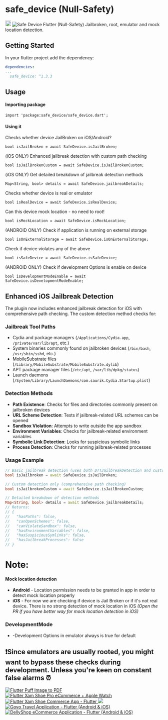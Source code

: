 # safe_device (Null-Safety)

<a href="https://pub.dev/packages/safe_device"><img src="https://img.shields.io/badge/pub-1.3.3-blue" alt="Safe Device" height="18"></a>
<img src="https://imgur.com/Vw4Z93n.png" alt="Safe Device">
Flutter (Null-Safety) Jailbroken, root, emulator and mock location detection.

## Getting Started

In your flutter project add the dependency:

```yml
dependencies:
...
  safe_device: ^1.3.3
```

## Usage

#### Importing package

```
import 'package:safe_device/safe_device.dart';
```

#### Using it

Checks whether device JailBroken on iOS/Android?

```
bool isJailBroken = await SafeDevice.isJailBroken;
```

(iOS ONLY) Enhanced jailbreak detection with custom path checking

```
bool isJailBrokenCustom = await SafeDevice.isJailBrokenCustom;
```

(iOS ONLY) Get detailed breakdown of jailbreak detection methods

```
Map<String, bool> details = await SafeDevice.jailbreakDetails;
```

Checks whether device is real or emulator

```
bool isRealDevice = await SafeDevice.isRealDevice;
```

Can this device mock location - no need to root!

```
bool isMockLocation = await SafeDevice.isMockLocation;
```

(ANDROID ONLY) Check if application is running on external storage

```
bool isOnExternalStorage = await SafeDevice.isOnExternalStorage;
```

Check if device violates any of the above

```
bool isSafeDevice = await SafeDevice.isSafeDevice;
```

(ANDROID ONLY) Check if development Options is enable on device

```
bool isDevelopmentModeEnable = await SafeDevice.isDevelopmentModeEnable;
```

## Enhanced iOS Jailbreak Detection

The plugin now includes enhanced jailbreak detection for iOS with comprehensive path checking. The custom detection method checks for:

### Jailbreak Tool Paths
- Cydia and package managers (`/Applications/Cydia.app`, `/private/var/lib/apt`, etc.)
- System binaries commonly found on jailbroken devices (`/bin/bash`, `/usr/sbin/sshd`, etc.)
- MobileSubstrate files (`/Library/MobileSubstrate/MobileSubstrate.dylib`)
- APT package manager files (`/etc/apt`, `/var/lib/dpkg/status`)
- Launch daemons (`/System/Library/LaunchDaemons/com.saurik.Cydia.Startup.plist`)

### Detection Methods
- **Path Existence**: Checks for files and directories commonly present on jailbroken devices
- **URL Scheme Detection**: Tests if jailbreak-related URL schemes can be opened
- **Sandbox Violation**: Attempts to write outside the app sandbox
- **Environment Variables**: Checks for jailbreak-related environment variables
- **Symbolic Link Detection**: Looks for suspicious symbolic links
- **Process Detection**: Checks for running jailbreak-related processes

### Usage Example

```dart
// Basic jailbreak detection (uses both DTTJailbreakDetection and custom detection)
bool isJailbroken = await SafeDevice.isJailBroken;

// Custom detection only (comprehensive path checking)
bool isJailbrokenCustom = await SafeDevice.isJailBrokenCustom;

// Detailed breakdown of detection methods
Map<String, bool> details = await SafeDevice.jailbreakDetails;
// Returns:
// {
//   "hasPaths": false,
//   "canOpenSchemes": false,
//   "canViolateSandbox": false,
//   "hasEnvironmentVariables": false,
//   "hasSuspiciousSymlinks": false,
//   "hasJailbreakProcesses": false
// }
```

# Note:

#### Mock location detection

* **Android** - Location permission needs to be granted in app in order to detect mock location
  properly
* **iOS** - For now we are checking if device is Jail Broken or if it's not real device. There is no
  strong detection of mock location in iOS *(Open the PR if you have better way for mock location
  detection in iOS)*

### DevelopmentMode

* -Development Options in emulator always is true for default

## ❗Since emulators are usually rooted, you might want to bypass these checks during development. Unless you're keen on constant false alarms ⏰

<p>
    <a href="https://codecanyon.net/item/flutter-puff-image-to-pdf/50878345">
        <img
            src="https://market-resized.envatousercontent.com/codecanyon.net/files/488429966/puffimagetopdf.png?auto=format&amp;q=94&amp;cf_fit=crop&amp;gravity=top&amp;h=8000&amp;w=590&amp;s=472d0ca2296e36cb0cfd0ac5d1013fbef09c33c1d0e8edc2917d06166bee7deb"
            alt="Flutter Puff Image to PDF"
            border="0"
        />
    </a>
    <a href="https://codecanyon.net/item/flutter-xam-shoe-pro-ecommerce-apple-watch/46897280">
        <img
            src="https://market-resized.envatousercontent.com/codecanyon.net/files/479757433/xamshoespro.png?auto=format&amp;q=94&amp;cf_fit=crop&amp;gravity=top&amp;h=8000&amp;w=590&amp;s=6083fab314fe2c660c1331d7e28d17df6c552d65b4fde325d33d4497f943d238"
            alt="Flutter Xam Shoe Pro eCommerce + Apple Watch"
            border="0"
        />
    </a>
    <a href="https://codecanyon.net/item/flutter-xam-shoe-commerce-app-flutter/46724667">
        <img
            src="https://market-resized.envatousercontent.com/codecanyon.net/files/479757459/xamshoes.png?auto=format&amp;q=94&amp;cf_fit=crop&amp;gravity=top&amp;h=8000&amp;w=590&amp;s=647f044cd3e37bc9b1475f3fbb105bc6feab7173dc913ebb08020127fd5589b6"
            alt="Flutter Xam Shoe Commerce App - Flutter"
            border="0"
        />
    </a>
    <a href="https://codecanyon.net/item/flutter-fruit-market-app-in-flutter-mobilewebtablet/33060290">
        <img
            src="https://market-resized.envatousercontent.com/codecanyon.net/files/479757499/nova.png?auto=format&amp;q=94&amp;cf_fit=crop&amp;gravity=top&amp;h=8000&amp;w=590&amp;s=c4232417f3bd678fafa5cb936030a35c3dfdc3d697e748c9c4466add67718879"
            border="0"
        />
    </a>
    <a href="https://codecanyon.net/item/flutter-govo-travel-app-in-flutter/29883635">
        <img
            src="https://market-resized.envatousercontent.com/codecanyon.net/files/479757536/govo.png?auto=format&amp;q=94&amp;cf_fit=crop&amp;gravity=top&amp;h=8000&amp;w=590&amp;s=62df117e21adfd060100ba9d77b201c8db63812c8686bb0a66b7204b47579b31"
            alt="Govo Travel Application - Flutter (Android &amp; iOS)"
            border="0"
        />
    </a>
    <a href="https://codecanyon.net/item/flutter-dellyshop-ecommerce-app/28804937">
        <img
            src="https://market-resized.envatousercontent.com/codecanyon.net/files/479757550/delly.png?auto=format&amp;q=94&amp;cf_fit=crop&amp;gravity=top&amp;h=8000&amp;w=590&amp;s=52e241eecfd1198ea9b666274d21b576434f8df30cfc2170eaf684d6e83dd15d"
            alt="DellyShop eCommerce Application - Flutter (Android &amp; iOS)"
            border="0"
        />
    </a>

</p>



